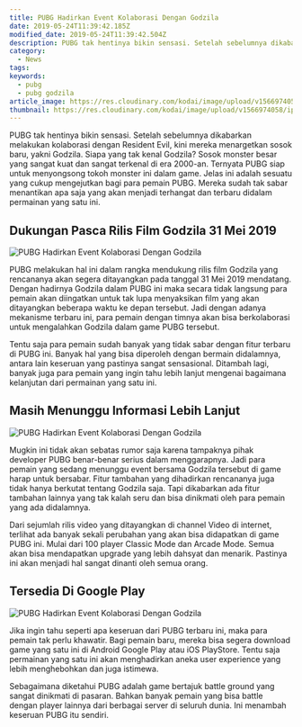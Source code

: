 ```yaml
---
title: PUBG Hadirkan Event Kolaborasi Dengan Godzila
date: 2019-05-24T11:39:42.185Z
modified_date: 2019-05-24T11:39:42.504Z
description: PUBG tak hentinya bikin sensasi. Setelah sebelumnya dikabarkan melakukan kolaborasi dengan Resident Evil, kini mereka menargetkan sosok baru.
category:
  - News
tags:
keywords:
  - pubg
  - pubg godzila
article_image: https://res.cloudinary.com/kodai/image/upload/v1566974058/ip/pubg-hadirkan-event-kolaborasi-dengan-godzila-2.jpg
thumbnail: https://res.cloudinary.com/kodai/image/upload/v1566974058/ip/pubg-hadirkan-event-kolaborasi-dengan-godzila-2-030.jpg
---
```

PUBG tak hentinya bikin sensasi. Setelah sebelumnya dikabarkan melakukan kolaborasi dengan Resident Evil, kini mereka menargetkan sosok baru, yakni Godzila. Siapa yang tak kenal Godzila? Sosok monster besar yang sangat kuat dan sangat terkenal di era 2000-an. Ternyata PUBG siap untuk menyongsong tokoh monster ini dalam game. Jelas ini adalah sesuatu yang cukup mengejutkan bagi para pemain PUBG. Mereka sudah tak sabar menantikan apa saja yang akan menjadi terhangat dan terbaru didalam permainan yang satu ini.



## Dukungan Pasca Rilis Film Godzila 31 Mei 2019

![PUBG Hadirkan Event Kolaborasi Dengan Godzila](https://res.cloudinary.com/kodai/image/upload/v1566974058/ip/pubg-hadirkan-event-kolaborasi-dengan-godzila-2.jpg)

PUBG melakukan hal ini dalam rangka mendukung rilis film Godzila yang rencananya akan segera ditayangkan pada tanggal 31 Mei 2019 mendatang. Dengan hadirnya Godzila dalam PUBG ini maka secara tidak langsung para pemain akan diingatkan untuk tak lupa menyaksikan film yang akan ditayangkan beberapa waktu ke depan tersebut. Jadi dengan adanya mekanisme terbaru ini, para pemain dengan timnya akan bisa berkolaborasi untuk mengalahkan Godzila dalam game PUBG tersebut.

Tentu saja para pemain sudah banyak yang tidak sabar dengan fitur terbaru di PUBG ini. Banyak hal yang bisa diperoleh dengan bermain didalamnya, antara lain keseruan yang pastinya sangat sensasional. Ditambah lagi, banyak juga para pemain yang ingin tahu lebih lanjut mengenai bagaimana kelanjutan dari permainan yang satu ini.



## Masih Menunggu Informasi Lebih Lanjut

![PUBG Hadirkan Event Kolaborasi Dengan Godzila](https://res.cloudinary.com/kodai/image/upload/v1566974058/ip/pubg-hadirkan-event-kolaborasi-dengan-godzila-1.jpg)

Mugkin ini tidak akan sebatas rumor saja karena tampaknya pihak developer PUBG benar-benar serius dalam menggarapnya. Jadi para pemain yang sedang menunggu event bersama Godzila tersebut di game harap untuk bersabar. Fitur tambahan yang dihadirkan rencananya juga tidak hanya berkutat tentang Godzila saja. Tapi dikabarkan ada fitur tambahan lainnya yang tak kalah seru dan bisa dinikmati oleh para pemain yang ada didalamnya. 

Dari sejumlah rilis video yang ditayangkan di channel Video di internet, terlihat ada banyak sekali perubahan yang akan bisa didapatkan di game PUBG ini. Mulai dari 100 player Classic Mode dan Arcade Mode. Semua akan bisa mendapatkan upgrade yang lebih dahsyat dan menarik. Pastinya ini akan menjadi hal sangat dinanti oleh semua orang.



## Tersedia Di Google Play

![PUBG Hadirkan Event Kolaborasi Dengan Godzila](https://res.cloudinary.com/kodai/image/upload/v1566974058/ip/pubg-hadirkan-event-kolaborasi-dengan-godzila-3.jpg)

Jika ingin tahu seperti apa keseruan dari PUBG terbaru ini, maka para pemain tak perlu khawatir. Bagi pemain baru, mereka bisa segera download game yang satu ini di Android Google Play atau iOS PlayStore. Tentu saja permainan yang satu ini akan menghadirkan aneka user experience yang lebih menghebohkan dan juga istimewa.

Sebagaimana diketahui PUBG adalah game bertajuk battle ground yang sangat dinikmati di pasaran. Bahkan banyak pemain yang bisa battle dengan player lainnya dari berbagai server di seluruh dunia. Ini menambah keseruan PUBG itu sendiri.
